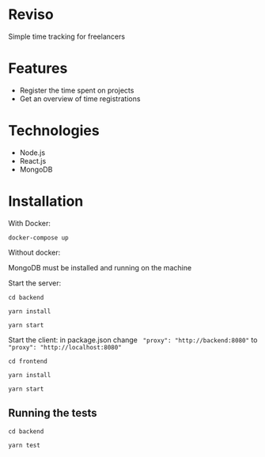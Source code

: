 # Reviso

Simple time tracking for freelancers

# Features
  - Register the time spent on projects
  - Get an overview of time registrations

# Technologies
  - Node.js
  - React.js
  - MongoDB

# Installation

With Docker:
```
docker-compose up
```

Without docker:

MongoDB must be installed and running on the machine

Start the server:
```
cd backend

yarn install

yarn start
```

Start the client:
in package.json change
```  "proxy": "http://backend:8080" ```
to
``` "proxy": "http://localhost:8080" ```

```
cd frontend

yarn install

yarn start
```

## Running the tests

```
cd backend

yarn test
```
